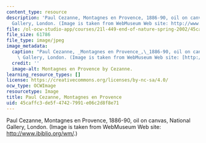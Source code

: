```yaml
---
content_type: resource
description: 'Paul Cezanne, Montagnes en Provence, 1886-90, oil on canvas, National
  Gallery, London. (Image is taken from WebMuseum Web site: http://www.ibiblio.org/wm/.)'
file: /ol-ocw-studio-app/courses/21l-449-end-of-nature-spring-2002/45caffc3de5f47427991e06c2d8f8e71_21l-449s02.jpg
file_size: 61786
file_type: image/jpeg
image_metadata:
  caption: "Paul Cezanne, _Montagnes en Provence_,\_1886-90, oil on canvas, National\
    \ Gallery, London. (Image is taken from WebMuseum Web site: [http://www.ibiblio.org/wm/](http://www.ibiblio.org/wm/).)"
  credit: ''
  image-alt: Montagnes en Provence by Cezanne.
learning_resource_types: []
license: https://creativecommons.org/licenses/by-nc-sa/4.0/
ocw_type: OCWImage
resourcetype: Image
title: Paul Cezanne, Montagnes en Provence
uid: 45caffc3-de5f-4742-7991-e06c2d8f8e71
---
```

Paul Cezanne, Montagnes en Provence, 1886-90, oil on canvas, National Gallery, London. (Image is taken from WebMuseum Web site: http://www.ibiblio.org/wm/.)